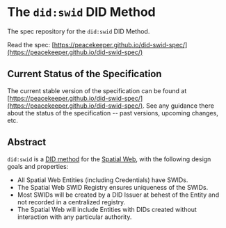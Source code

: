 # The `did:swid` DID Method

The spec repository for the `did:swid` DID Method.

Read the spec: [https://peacekeeper.github.io/did-swid-spec/](https://peacekeeper.github.io/did-swid-spec/)

## Current Status of the Specification

The current stable version of the specification can be found at
[https://peacekeeper.github.io/did-swid-spec/](https://peacekeeper.github.io/did-swid-spec/).
See any guidance there about the status of the specification -- past versions,
upcoming changes, etc.

## Abstract

`did:swid` is a [DID method](https://www.w3.org/TR/did-1.1/#methods) for the [Spatial Web](https://spatialwebfoundation.org/),
with the following design goals and properties:

- All Spatial Web Entities (including Credentials) have SWIDs.
- The Spatial Web SWID Registry ensures uniqueness of the SWIDs.
- Most SWIDs will be created by a DID Issuer at behest of the Entity and not recorded in a centralized registry.
- The Spatial Web will include Entities with DIDs created without interaction with any particular authority.
